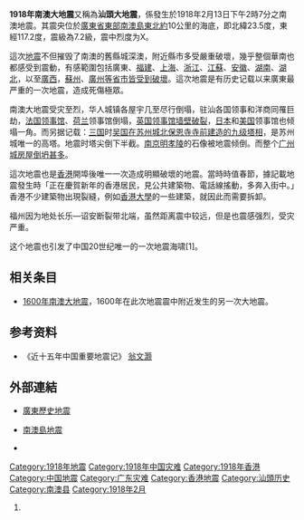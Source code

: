 **1918年南澳大地震**又稱為**汕頭大地震**，係發生於1918年2月13日下午2時7分之南澳地震。其震央位於[廣東省東部](https://zh.wikipedia.org/wiki/廣東省 "wikilink")[南澳島東北約](https://zh.wikipedia.org/wiki/南澳縣 "wikilink")10公里的海底，即北緯23.5度，東經117.2度，震級為7.2級，震中烈度为X。

這次[地震](../Page/地震.md "wikilink")不但摧毁了南澳的舊縣城深澳，附近縣市多受嚴重破壞，幾乎整個華南也都感受到震動，有感範圍包括廣東、[福建](../Page/福建省.md "wikilink")、[上海](https://zh.wikipedia.org/wiki/上海市 "wikilink")、[浙江](../Page/浙江省.md "wikilink")、[江蘇](../Page/江苏省.md "wikilink")、[安徽](../Page/安徽省.md "wikilink")、[湖南](../Page/湖南省.md "wikilink")、[湖北](../Page/湖北省.md "wikilink")，以至[廣西](https://zh.wikipedia.org/wiki/廣西 "wikilink")，[蘇州](https://zh.wikipedia.org/wiki/蘇州 "wikilink")、[廣州等省市皆受到破壞](https://zh.wikipedia.org/wiki/廣州 "wikilink")。這次地震是有历史记载以来廣東最严重的一次地震，造成死傷極眾。

南澳大地震受灾至烈，华人城镇各屋宇几至尽行倒塌，驻汕各国领事和洋商同罹巨劫，[法国领事馆](https://zh.wikipedia.org/wiki/法国 "wikilink")、[荷兰](../Page/荷兰.md "wikilink")领事馆倒塌，[英国领事馆墙壁破裂](https://zh.wikipedia.org/wiki/英国 "wikilink")，[日本](../Page/日本.md "wikilink")和[美国](../Page/美国.md "wikilink")领事馆也倾塌一角。而另据记载：[三国](../Page/三国.md "wikilink")时[吴国在](https://zh.wikipedia.org/wiki/吴国 "wikilink")[苏州城北](https://zh.wikipedia.org/wiki/苏州 "wikilink")[保恩寺寺前建造的九级塔相](https://zh.wikipedia.org/wiki/保恩寺 "wikilink")，是苏州城唯一的高塔。地震时塔尖倒下半截。[南京](https://zh.wikipedia.org/wiki/南京 "wikilink")[明孝陵](../Page/明孝陵.md "wikilink")的石像被地震倾倒。而整个[广州城房屋倒坍甚多](https://zh.wikipedia.org/wiki/广州 "wikilink")。

這次地震也是[香港](../Page/香港.md "wikilink")開埠後唯一一次造成明顯破壞的地震。當時時值春節，據記載地震發生時「正在慶賀新年的香港居民，見公共建築物、電話線搖動，多奔入街中。」香港不少建築物出現裂縫，例如[香港大學](../Page/香港大學.md "wikilink")的一些建築，就因此而需要拆卸。

福州因为地处长乐—诏安断裂带北端，虽然距离震中较远，但是也震感强烈，受灾严重。

这个地震也引发了中国20世纪唯一的一次地震海啸\[1\]。

## 相关条目

  - [1600年南澳大地震](https://zh.wikipedia.org/wiki/1600年南澳大地震 "wikilink")，1600年在此次地震震中附近发生的另一次大地震。

## 参考资料

  - 《近十五年中国重要地震记》 [翁文灏](https://zh.wikipedia.org/wiki/翁文灏 "wikilink")

## 外部連結

  - [廣東歷史地震](https://web.archive.org/web/20050217040647/http://www.chenghai.net.cn/e/kp/kpe-05.htm)

  - [南澳島地震](http://www.huaxia.com/ly/shls/dao/00181298.html)

  -
[Category:1918年地震](https://zh.wikipedia.org/wiki/Category:1918年地震 "wikilink") [Category:1918年中国灾难](https://zh.wikipedia.org/wiki/Category:1918年中国灾难 "wikilink") [Category:1918年香港](https://zh.wikipedia.org/wiki/Category:1918年香港 "wikilink") [Category:中国地震](https://zh.wikipedia.org/wiki/Category:中国地震 "wikilink") [Category:广东灾难](https://zh.wikipedia.org/wiki/Category:广东灾难 "wikilink") [Category:香港地震](https://zh.wikipedia.org/wiki/Category:香港地震 "wikilink") [Category:汕頭历史](https://zh.wikipedia.org/wiki/Category:汕頭历史 "wikilink") [Category:南澳县](https://zh.wikipedia.org/wiki/Category:南澳县 "wikilink") [Category:1918年2月](https://zh.wikipedia.org/wiki/Category:1918年2月 "wikilink")

1.